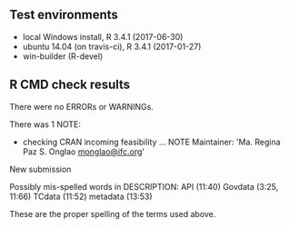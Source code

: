 ## Test environments
* local Windows install, R 3.4.1 (2017-06-30)
* ubuntu 14.04 (on travis-ci), R 3.4.1 (2017-01-27)
* win-builder (R-devel)

## R CMD check results
There were no ERRORs or WARNINGs. 

There was 1 NOTE:

* checking CRAN incoming feasibility ... NOTE
Maintainer: 'Ma. Regina Paz S. Onglao <monglao@ifc.org>'

New submission

Possibly mis-spelled words in DESCRIPTION:
  API (11:40)
  Govdata (3:25, 11:66)
  TCdata (11:52)
  metadata (13:53)

  These are the proper spelling of the terms used above.
